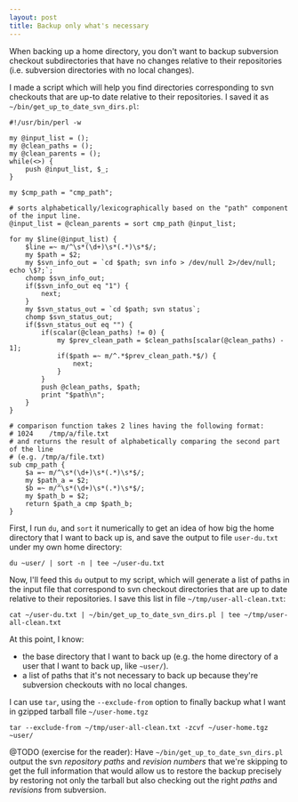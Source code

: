 ```yaml
---
layout: post
title: Backup only what's necessary
---
```


When backing up a home directory, you don't want to backup subversion checkout subdirectories that have no changes relative to their repositories (i.e. subversion directories with no local changes).

I made a script which will help you find directories corresponding to svn checkouts that are up-to date relative to their repositories. I saved it as `~/bin/get_up_to_date_svn_dirs.pl`:

    #!/usr/bin/perl -w
    
    my @input_list = ();
    my @clean_paths = ();
    my @clean_parents = ();
    while(<>) { 
        push @input_list, $_;
    }
    
    my $cmp_path = "cmp_path";
    
    # sorts alphabetically/lexicographically based on the "path" component of the input line.
    @input_list = @clean_parents = sort cmp_path @input_list;
    
    for my $line(@input_list) {
        $line =~ m/^\s*(\d+)\s*(.*)\s*$/;
        my $path = $2;
        my $svn_info_out = `cd $path; svn info > /dev/null 2>/dev/null; echo \$?;`;
        chomp $svn_info_out;
        if($svn_info_out eq "1") {
            next;
        }
        my $svn_status_out = `cd $path; svn status`;
        chomp $svn_status_out;
        if($svn_status_out eq "") {
            if(scalar(@clean_paths) != 0) {
                my $prev_clean_path = $clean_paths[scalar(@clean_paths) - 1];
                if($path =~ m/^.*$prev_clean_path.*$/) {
                    next;
                }
            }
            push @clean_paths, $path;
            print "$path\n";
        }
    }
    
    # comparison function takes 2 lines having the following format:
    # 1024    /tmp/a/file.txt
    # and returns the result of alphabetically comparing the second part of the line
    # (e.g. /tmp/a/file.txt)
    sub cmp_path {
        $a =~ m/^\s*(\d+)\s*(.*)\s*$/;
        my $path_a = $2;
        $b =~ m/^\s*(\d+)\s*(.*)\s*$/;
        my $path_b = $2;
        return $path_a cmp $path_b;
    }


First, I run `du`, and `sort` it numerically to get an idea of how big the home directory that I want to back up is, and save the output to file `user-du.txt` under my own home directory:

    du ~user/ | sort -n | tee ~/user-du.txt

Now, I'll feed this `du` output to my script, which will generate a list of paths in the input file that correspond to svn checkout directories that are up to date relative to their repositories. I save this list in file `~/tmp/user-all-clean.txt`:

    cat ~/user-du.txt | ~/bin/get_up_to_date_svn_dirs.pl | tee ~/tmp/user-all-clean.txt

At this point, I know:

*   the base directory that I want to back up (e.g. the home directory of a user that I want to back up, like `~user/`).
*   a list of paths that it's not necessary to back up because they're subversion checkouts with no local changes.

I can use `tar`, using the `--exclude-from` option to finally backup what I want in gzipped tarball file `~/user-home.tgz`

    tar --exclude-from ~/tmp/user-all-clean.txt -zcvf ~/user-home.tgz ~user/

@TODO (exercise for the reader): Have `~/bin/get_up_to_date_svn_dirs.pl` output the svn _repository paths_ and _revision numbers_ that we're skipping to get the full information that would allow us to restore the backup precisely by restoring not only the tarball but also checking out the right _paths_ and _revisions_ from subversion.
